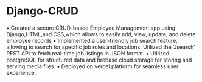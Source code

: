 # Django-CRUD

 • Created a secure CRUD-based Employee Management app using Django,HTML,and CSS,which allows to easily add,
   view, update, and delete employee records
 • Implemented a user-friendly job search feature, allowing to search for specific job roles and locations. Utilized the
  ’Jsearch’ REST API to fetch real-time job listings in JSON format.
 • Utilized postgreSQL for structured data and firebase cloud storage for storing and serving media files.
 • Deployed on vercel platform for seamless user experience.
